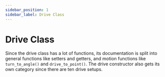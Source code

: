 ```yaml
---
sidebar_position: 1
sidebar_label: Drive Class
---
```


# Drive Class

Since the drive class has a lot of functions, its documentation is split into general functions like setters and getters, and motion functions like ```turn_to_angle()``` and ```drive_to_point()```. The drive constructor also gets its own category since there are ten drive setups.
